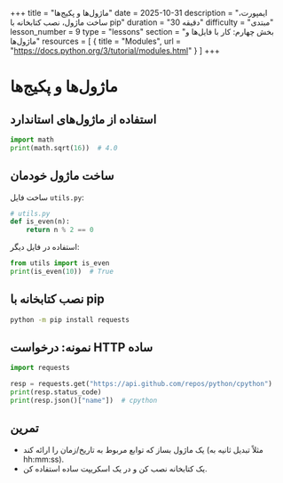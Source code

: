 +++
title = "ماژول‌ها و پکیج‌ها"
date = 2025-10-31
description = "ایمپورت، ساخت ماژول، نصب کتابخانه با pip"
duration = "30 دقیقه"
difficulty = "مبتدی"
lesson_number = 9
type = "lessons"
section = "بخش چهارم: کار با فایل‌ها و ماژول‌ها"
resources = [
  { title = "Modules", url = "https://docs.python.org/3/tutorial/modules.html" }
]
+++

# ماژول‌ها و پکیج‌ها

## استفاده از ماژول‌های استاندارد

```python
import math
print(math.sqrt(16))  # 4.0
```

## ساخت ماژول خودمان

ساخت فایل `utils.py`:

```python
# utils.py
def is_even(n):
    return n % 2 == 0
```

استفاده در فایل دیگر:

```python
from utils import is_even
print(is_even(10))  # True
```

## نصب کتابخانه با pip

```bash
python -m pip install requests
```

## نمونه: درخواست HTTP ساده

```python
import requests

resp = requests.get("https://api.github.com/repos/python/cpython")
print(resp.status_code)
print(resp.json()["name"])  # cpython
```

## تمرین

- یک ماژول بساز که توابع مربوط به تاریخ/زمان را ارائه کند (مثلاً تبدیل ثانیه به hh:mm:ss).
- یک کتابخانه نصب کن و در یک اسکریپت ساده استفاده کن.
